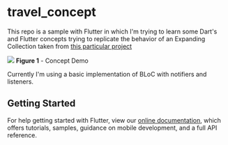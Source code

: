 # travel_concept

This repo is a sample with Flutter in which I'm trying to learn some Dart's and
Flutter concepts trying to replicate the behavior of an Expanding Collection taken
from [this particular project](https://www.uplabs.com/posts/expanding-collection-ae9acc7e-28ee-41f1-9ba7-714d95292811)

![](imgs/Flutter-TravelConceptDemo.gif)
**Figure 1** - Concept Demo

Currently I'm using a basic implementation of BLoC with notifiers and listeners.

## Getting Started

For help getting started with Flutter, view our
[online documentation](https://flutter.dev/docs), which offers tutorials,
samples, guidance on mobile development, and a full API reference.
